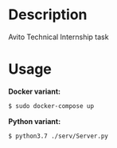 # Description
Avito Technical Internship task
# Usage
**Docker variant:**
```sh
$ sudo docker-compose up
```
**Python variant:**
```sh
$ python3.7 ./serv/Server.py
```
